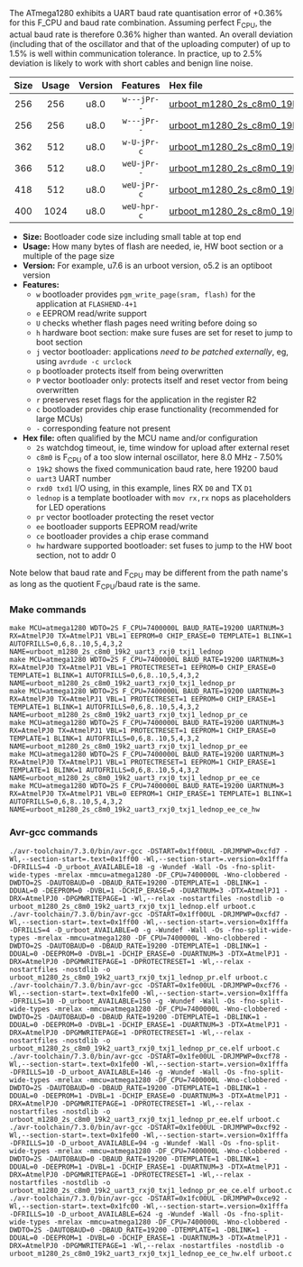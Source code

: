 The ATmega1280 exhibits a UART baud rate quantisation error of +0.36% for this F_CPU and baud rate combination. Assuming perfect F<sub>CPU</sub>, the actual baud rate is therefore 0.36% higher than wanted. An overall deviation (including that of the oscillator and that of the uploading computer) of up to 1.5% is well within communication tolerance. In practice, up to 2.5% deviation is likely to work with short cables and benign line noise.

|Size|Usage|Version|Features|Hex file|
|:-:|:-:|:-:|:-:|:--|
|256|256|u8.0|`w---jPr--`|[urboot_m1280_2s_c8m0_19k2_uart3_rxj0_txj1_lednop.hex](https://raw.githubusercontent.com/stefanrueger/urboot.hex/main/boards/mega1280/atmega1280/watchdog_2_s/internal_oscillator_c-7.50%25/%2B8m000000_hz/%2B%2B19k2_baud/uart3_rxj0_txj1/lednop/urboot_m1280_2s_c8m0_19k2_uart3_rxj0_txj1_lednop.hex)|
|256|256|u8.0|`w---jPr--`|[urboot_m1280_2s_c8m0_19k2_uart3_rxj0_txj1_lednop_pr.hex](https://raw.githubusercontent.com/stefanrueger/urboot.hex/main/boards/mega1280/atmega1280/watchdog_2_s/internal_oscillator_c-7.50%25/%2B8m000000_hz/%2B%2B19k2_baud/uart3_rxj0_txj1/lednop/urboot_m1280_2s_c8m0_19k2_uart3_rxj0_txj1_lednop_pr.hex)|
|362|512|u8.0|`w-U-jPr-c`|[urboot_m1280_2s_c8m0_19k2_uart3_rxj0_txj1_lednop_pr_ce.hex](https://raw.githubusercontent.com/stefanrueger/urboot.hex/main/boards/mega1280/atmega1280/watchdog_2_s/internal_oscillator_c-7.50%25/%2B8m000000_hz/%2B%2B19k2_baud/uart3_rxj0_txj1/lednop/urboot_m1280_2s_c8m0_19k2_uart3_rxj0_txj1_lednop_pr_ce.hex)|
|366|512|u8.0|`weU-jPr--`|[urboot_m1280_2s_c8m0_19k2_uart3_rxj0_txj1_lednop_pr_ee.hex](https://raw.githubusercontent.com/stefanrueger/urboot.hex/main/boards/mega1280/atmega1280/watchdog_2_s/internal_oscillator_c-7.50%25/%2B8m000000_hz/%2B%2B19k2_baud/uart3_rxj0_txj1/lednop/urboot_m1280_2s_c8m0_19k2_uart3_rxj0_txj1_lednop_pr_ee.hex)|
|418|512|u8.0|`weU-jPr-c`|[urboot_m1280_2s_c8m0_19k2_uart3_rxj0_txj1_lednop_pr_ee_ce.hex](https://raw.githubusercontent.com/stefanrueger/urboot.hex/main/boards/mega1280/atmega1280/watchdog_2_s/internal_oscillator_c-7.50%25/%2B8m000000_hz/%2B%2B19k2_baud/uart3_rxj0_txj1/lednop/urboot_m1280_2s_c8m0_19k2_uart3_rxj0_txj1_lednop_pr_ee_ce.hex)|
|400|1024|u8.0|`weU-hpr-c`|[urboot_m1280_2s_c8m0_19k2_uart3_rxj0_txj1_lednop_ee_ce_hw.hex](https://raw.githubusercontent.com/stefanrueger/urboot.hex/main/boards/mega1280/atmega1280/watchdog_2_s/internal_oscillator_c-7.50%25/%2B8m000000_hz/%2B%2B19k2_baud/uart3_rxj0_txj1/lednop/urboot_m1280_2s_c8m0_19k2_uart3_rxj0_txj1_lednop_ee_ce_hw.hex)|

- **Size:** Bootloader code size including small table at top end
- **Usage:** How many bytes of flash are needed, ie, HW boot section or a multiple of the page size
- **Version:** For example, u7.6 is an urboot version, o5.2 is an optiboot version
- **Features:**
  + `w` bootloader provides `pgm_write_page(sram, flash)` for the application at `FLASHEND-4+1`
  + `e` EEPROM read/write support
  + `U` checks whether flash pages need writing before doing so
  + `h` hardware boot section: make sure fuses are set for reset to jump to boot section
  + `j` vector bootloader: applications *need to be patched externally*, eg, using `avrdude -c urclock`
  + `p` bootloader protects itself from being overwritten
  + `P` vector bootloader only: protects itself and reset vector from being overwritten
  + `r` preserves reset flags for the application in the register R2
  + `c` bootloader provides chip erase functionality (recommended for large MCUs)
  + `-` corresponding feature not present
- **Hex file:** often qualified by the MCU name and/or configuration
  + `2s` watchdog timeout, ie, time window for upload after external reset
  + `c8m0` is F<sub>CPU</sub> of a too slow internal oscillator, here 8.0 MHz - 7.50%
  + `19k2` shows the fixed communication baud rate, here 19200 baud
  + `uart3` UART number
  + `rxd0 txd1` I/O using, in this example, lines RX `D0` and TX `D1`
  + `lednop` is a template bootloader with `mov rx,rx` nops as placeholders for LED operations
  + `pr` vector bootloader protecting the reset vector
  + `ee` bootloader supports EEPROM read/write
  + `ce` bootloader provides a chip erase command
  + `hw` hardware supported bootloader: set fuses to jump to the HW boot section, not to addr 0


Note below that baud rate and F<sub>CPU</sub> may be different from the path name's as long as the quotient F<sub>CPU</sub>/baud rate is the same.

### Make commands
```
make MCU=atmega1280 WDTO=2S F_CPU=7400000L BAUD_RATE=19200 UARTNUM=3 RX=AtmelPJ0 TX=AtmelPJ1 VBL=1 EEPROM=0 CHIP_ERASE=0 TEMPLATE=1 BLINK=1 AUTOFRILLS=0,6,8..10,5,4,3,2 NAME=urboot_m1280_2s_c8m0_19k2_uart3_rxj0_txj1_lednop
make MCU=atmega1280 WDTO=2S F_CPU=7400000L BAUD_RATE=19200 UARTNUM=3 RX=AtmelPJ0 TX=AtmelPJ1 VBL=1 PROTECTRESET=1 EEPROM=0 CHIP_ERASE=0 TEMPLATE=1 BLINK=1 AUTOFRILLS=0,6,8..10,5,4,3,2 NAME=urboot_m1280_2s_c8m0_19k2_uart3_rxj0_txj1_lednop_pr
make MCU=atmega1280 WDTO=2S F_CPU=7400000L BAUD_RATE=19200 UARTNUM=3 RX=AtmelPJ0 TX=AtmelPJ1 VBL=1 PROTECTRESET=1 EEPROM=0 CHIP_ERASE=1 TEMPLATE=1 BLINK=1 AUTOFRILLS=0,6,8..10,5,4,3,2 NAME=urboot_m1280_2s_c8m0_19k2_uart3_rxj0_txj1_lednop_pr_ce
make MCU=atmega1280 WDTO=2S F_CPU=7400000L BAUD_RATE=19200 UARTNUM=3 RX=AtmelPJ0 TX=AtmelPJ1 VBL=1 PROTECTRESET=1 EEPROM=1 CHIP_ERASE=0 TEMPLATE=1 BLINK=1 AUTOFRILLS=0,6,8..10,5,4,3,2 NAME=urboot_m1280_2s_c8m0_19k2_uart3_rxj0_txj1_lednop_pr_ee
make MCU=atmega1280 WDTO=2S F_CPU=7400000L BAUD_RATE=19200 UARTNUM=3 RX=AtmelPJ0 TX=AtmelPJ1 VBL=1 PROTECTRESET=1 EEPROM=1 CHIP_ERASE=1 TEMPLATE=1 BLINK=1 AUTOFRILLS=0,6,8..10,5,4,3,2 NAME=urboot_m1280_2s_c8m0_19k2_uart3_rxj0_txj1_lednop_pr_ee_ce
make MCU=atmega1280 WDTO=2S F_CPU=7400000L BAUD_RATE=19200 UARTNUM=3 RX=AtmelPJ0 TX=AtmelPJ1 VBL=0 EEPROM=1 CHIP_ERASE=1 TEMPLATE=1 BLINK=1 AUTOFRILLS=0,6,8..10,5,4,3,2 NAME=urboot_m1280_2s_c8m0_19k2_uart3_rxj0_txj1_lednop_ee_ce_hw
```

### Avr-gcc commands
```
./avr-toolchain/7.3.0/bin/avr-gcc -DSTART=0x1ff00UL -DRJMPWP=0xcfd7 -Wl,--section-start=.text=0x1ff00 -Wl,--section-start=.version=0x1fffa -DFRILLS=4 -D_urboot_AVAILABLE=18 -g -Wundef -Wall -Os -fno-split-wide-types -mrelax -mmcu=atmega1280 -DF_CPU=7400000L -Wno-clobbered -DWDTO=2S -DAUTOBAUD=0 -DBAUD_RATE=19200 -DTEMPLATE=1 -DBLINK=1 -DDUAL=0 -DEEPROM=0 -DVBL=1 -DCHIP_ERASE=0 -DUARTNUM=3 -DTX=AtmelPJ1 -DRX=AtmelPJ0 -DPGMWRITEPAGE=1 -Wl,--relax -nostartfiles -nostdlib -o urboot_m1280_2s_c8m0_19k2_uart3_rxj0_txj1_lednop.elf urboot.c
./avr-toolchain/7.3.0/bin/avr-gcc -DSTART=0x1ff00UL -DRJMPWP=0xcfd7 -Wl,--section-start=.text=0x1ff00 -Wl,--section-start=.version=0x1fffa -DFRILLS=4 -D_urboot_AVAILABLE=0 -g -Wundef -Wall -Os -fno-split-wide-types -mrelax -mmcu=atmega1280 -DF_CPU=7400000L -Wno-clobbered -DWDTO=2S -DAUTOBAUD=0 -DBAUD_RATE=19200 -DTEMPLATE=1 -DBLINK=1 -DDUAL=0 -DEEPROM=0 -DVBL=1 -DCHIP_ERASE=0 -DUARTNUM=3 -DTX=AtmelPJ1 -DRX=AtmelPJ0 -DPGMWRITEPAGE=1 -DPROTECTRESET=1 -Wl,--relax -nostartfiles -nostdlib -o urboot_m1280_2s_c8m0_19k2_uart3_rxj0_txj1_lednop_pr.elf urboot.c
./avr-toolchain/7.3.0/bin/avr-gcc -DSTART=0x1fe00UL -DRJMPWP=0xcf76 -Wl,--section-start=.text=0x1fe00 -Wl,--section-start=.version=0x1fffa -DFRILLS=10 -D_urboot_AVAILABLE=150 -g -Wundef -Wall -Os -fno-split-wide-types -mrelax -mmcu=atmega1280 -DF_CPU=7400000L -Wno-clobbered -DWDTO=2S -DAUTOBAUD=0 -DBAUD_RATE=19200 -DTEMPLATE=1 -DBLINK=1 -DDUAL=0 -DEEPROM=0 -DVBL=1 -DCHIP_ERASE=1 -DUARTNUM=3 -DTX=AtmelPJ1 -DRX=AtmelPJ0 -DPGMWRITEPAGE=1 -DPROTECTRESET=1 -Wl,--relax -nostartfiles -nostdlib -o urboot_m1280_2s_c8m0_19k2_uart3_rxj0_txj1_lednop_pr_ce.elf urboot.c
./avr-toolchain/7.3.0/bin/avr-gcc -DSTART=0x1fe00UL -DRJMPWP=0xcf78 -Wl,--section-start=.text=0x1fe00 -Wl,--section-start=.version=0x1fffa -DFRILLS=10 -D_urboot_AVAILABLE=146 -g -Wundef -Wall -Os -fno-split-wide-types -mrelax -mmcu=atmega1280 -DF_CPU=7400000L -Wno-clobbered -DWDTO=2S -DAUTOBAUD=0 -DBAUD_RATE=19200 -DTEMPLATE=1 -DBLINK=1 -DDUAL=0 -DEEPROM=1 -DVBL=1 -DCHIP_ERASE=0 -DUARTNUM=3 -DTX=AtmelPJ1 -DRX=AtmelPJ0 -DPGMWRITEPAGE=1 -DPROTECTRESET=1 -Wl,--relax -nostartfiles -nostdlib -o urboot_m1280_2s_c8m0_19k2_uart3_rxj0_txj1_lednop_pr_ee.elf urboot.c
./avr-toolchain/7.3.0/bin/avr-gcc -DSTART=0x1fe00UL -DRJMPWP=0xcf92 -Wl,--section-start=.text=0x1fe00 -Wl,--section-start=.version=0x1fffa -DFRILLS=10 -D_urboot_AVAILABLE=94 -g -Wundef -Wall -Os -fno-split-wide-types -mrelax -mmcu=atmega1280 -DF_CPU=7400000L -Wno-clobbered -DWDTO=2S -DAUTOBAUD=0 -DBAUD_RATE=19200 -DTEMPLATE=1 -DBLINK=1 -DDUAL=0 -DEEPROM=1 -DVBL=1 -DCHIP_ERASE=1 -DUARTNUM=3 -DTX=AtmelPJ1 -DRX=AtmelPJ0 -DPGMWRITEPAGE=1 -DPROTECTRESET=1 -Wl,--relax -nostartfiles -nostdlib -o urboot_m1280_2s_c8m0_19k2_uart3_rxj0_txj1_lednop_pr_ee_ce.elf urboot.c
./avr-toolchain/7.3.0/bin/avr-gcc -DSTART=0x1fc00UL -DRJMPWP=0xce92 -Wl,--section-start=.text=0x1fc00 -Wl,--section-start=.version=0x1fffa -DFRILLS=10 -D_urboot_AVAILABLE=624 -g -Wundef -Wall -Os -fno-split-wide-types -mrelax -mmcu=atmega1280 -DF_CPU=7400000L -Wno-clobbered -DWDTO=2S -DAUTOBAUD=0 -DBAUD_RATE=19200 -DTEMPLATE=1 -DBLINK=1 -DDUAL=0 -DEEPROM=1 -DVBL=0 -DCHIP_ERASE=1 -DUARTNUM=3 -DTX=AtmelPJ1 -DRX=AtmelPJ0 -DPGMWRITEPAGE=1 -Wl,--relax -nostartfiles -nostdlib -o urboot_m1280_2s_c8m0_19k2_uart3_rxj0_txj1_lednop_ee_ce_hw.elf urboot.c
```


